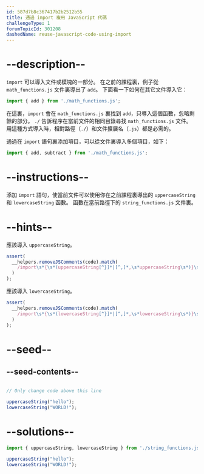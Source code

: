 ```yaml
---
id: 587d7b8c367417b2b2512b55
title: 通過 import 複用 JavaScript 代碼
challengeType: 1
forumTopicId: 301208
dashedName: reuse-javascript-code-using-import
---
```


# --description--

`import` 可以導入文件或模塊的一部分。 在之前的課程裏，例子從 `math_functions.js` 文件裏導出了 `add`。 下面看一下如何在其它文件導入它：

```js
import { add } from './math_functions.js';
```

在這裏，`import` 會在 `math_functions.js` 裏找到 `add`，只導入這個函數，忽略剩餘的部分。 `./` 告訴程序在當前文件的相同目錄尋找 `math_functions.js` 文件。 用這種方式導入時，相對路徑（`./`）和文件擴展名（`.js`）都是必需的。

通過在 `import` 語句裏添加項目，可以從文件裏導入多個項目，如下：

```js
import { add, subtract } from './math_functions.js';
```

# --instructions--

添加 `import` 語句，使當前文件可以使用你在之前課程裏導出的 `uppercaseString` 和 `lowercaseString` 函數。 函數在當前路徑下的 `string_functions.js` 文件裏。

# --hints--

應該導入 `uppercaseString`。

```js
assert(
  __helpers.removeJSComments(code).match(
    /import\s*{\s*(uppercaseString[^}]*|[^,]*,\s*uppercaseString\s*)}\s+from\s+('|")\.\/string_functions\.js\2/g
  )
);
```

應該導入 `lowercaseString`。

```js
assert(
  __helpers.removeJSComments(code).match(
    /import\s*{\s*(lowercaseString[^}]*|[^,]*,\s*lowercaseString\s*)}\s+from\s+('|")\.\/string_functions\.js\2/g
  )
);
```

# --seed--

## --seed-contents--

```js

// Only change code above this line

uppercaseString("hello");
lowercaseString("WORLD!");
```

# --solutions--

```js
import { uppercaseString, lowercaseString } from './string_functions.js';

uppercaseString("hello");
lowercaseString("WORLD!");
```
